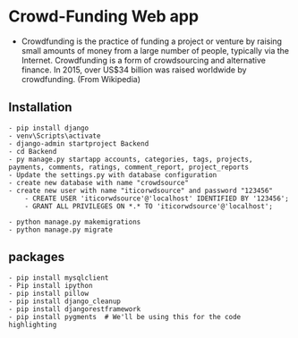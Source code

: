 # Crowd-Funding Web app 
- Crowdfunding is the practice of funding a project or venture by raising small amounts of money from a large number of people, typically via the Internet. Crowdfunding is a form of crowdsourcing and alternative finance. In 2015, over US$34 billion was raised worldwide by crowdfunding. (From Wikipedia) 

## Installation
    - pip install django
    - venv\Scripts\activate
    - django-admin startproject Backend
    - cd Backend
    - py manage.py startapp accounts, categories, tags, projects, payments, comments, ratings, comment_report, project_reports
    - Update the settings.py with database configuration
    - create new database with name "crowdsource"
    - create new user with name "iticorwdsource" and password "123456"
        - CREATE USER 'iticorwdsource'@'localhost' IDENTIFIED BY '123456';
        - GRANT ALL PRIVILEGES ON *.* TO 'iticorwdsource'@'localhost';

    - python manage.py makemigrations
    - python manage.py migrate

 

## packages 
    - pip install mysqlclient
    - Pip install ipython
    - pip install pillow
    - pip install django_cleanup
    - pip install djangorestframework
    - pip install pygments  # We'll be using this for the code highlighting







